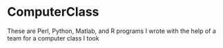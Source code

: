 # ComputerClass
These are Perl, Python, Matlab, and R programs I wrote with the help of a team for a computer class I took
